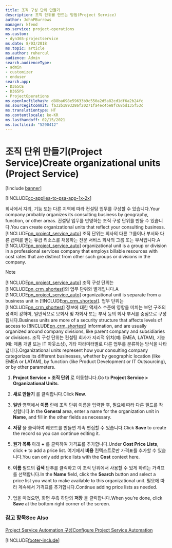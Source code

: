 ```yaml
---
title: 조직 구성 단위 만들기
description: 조직 단위를 만드는 방법(Project Service)
author: JohnPBurrows
manager: kfend
ms.service: project-operations
ms.custom:
- dyn365-projectservice
ms.date: 8/03/2018
ms.topic: article
ms.author: ruhercul
audience: Admin
search.audienceType:
- admin
- customizer
- enduser
search.app:
- D365CE
- D365PS
- ProjectOperations
ms.openlocfilehash: d88ba698e59633b9c550a2d5a82cd1df6a2b24fc
ms.sourcegitcommit: fa32b1893286f20271fa4ec4be8fc68bd135f53c
ms.translationtype: HT
ms.contentlocale: ko-KR
ms.lasthandoff: 02/15/2021
ms.locfileid: "5290412"
---
```

# <a name="create-organizational-units-project-service"></a><span data-ttu-id="69908-103">조직 단위 만들기(Project Service)</span><span class="sxs-lookup"><span data-stu-id="69908-103">Create organizational units (Project Service)</span></span>

[!include [banner](../includes/psa-now-project-operations.md)]

[!INCLUDE[cc-applies-to-psa-app-1x-2x](../includes/cc-applies-to-psa-app-1x-2x.md)]

<span data-ttu-id="69908-104">회사에서 지리, 기능 또는 다른 지역에 따라 컨설팅 업무를 구성할 수 있습니다.</span><span class="sxs-lookup"><span data-stu-id="69908-104">Your company probably organizes its consulting business by geography, function, or other areas.</span></span> <span data-ttu-id="69908-105">컨설팅 업무를 반영하는 조직 구성 단위를 만들 수 있습니다.</span><span class="sxs-lookup"><span data-stu-id="69908-105">You can create organizational units that reflect your consulting business.</span></span> <span data-ttu-id="69908-106">[!INCLUDE[pn_project_service_auto](../includes/pn-project-service-auto.md)] 조직 단위는 회사의 다른 그룹이나 부서와 다른 급여를 받는 유급 리소스를 채용하는 전문 서비스 회사의 그룹 또는 부서입니다.</span><span class="sxs-lookup"><span data-stu-id="69908-106">A [!INCLUDE[pn_project_service_auto](../includes/pn-project-service-auto.md)] organizational unit is a group or division in a professional services company that employs billable resources with cost rates that are distinct from other such groups or divisions in the company.</span></span>  
  
> [!NOTE]
>  <span data-ttu-id="69908-107">[!INCLUDE[pn_project_service_auto](../includes/pn-project-service-auto.md)] 조직 구성 단위는 [!INCLUDE[pn_crm_shortest](../includes/pn-crm-shortest.md)]의 업무 단위와 별개입니다.</span><span class="sxs-lookup"><span data-stu-id="69908-107">A [!INCLUDE[pn_project_service_auto](../includes/pn-project-service-auto.md)] organizational unit is separate from a business unit in [!INCLUDE[pn_crm_shortest](../includes/pn-crm-shortest.md)].</span></span> <span data-ttu-id="69908-108">업무 단위는 [!INCLUDE[pn_crm_shortest](../includes/pn-crm-shortest.md)] 정보에 대한 액세스 수준에 영향을 미치는 보안 구조의 성격이 강하며, 일반적으로 모회사 및 자회사 또는 부서 등의 회사 부서를 중심으로 구성됩니다.</span><span class="sxs-lookup"><span data-stu-id="69908-108">Business units are more of a security structure that affects levels of access to [!INCLUDE[pn_crm_shortest](../includes/pn-crm-shortest.md)] information, and are usually organized around company divisions, like parent company and subsidiaries or divisions.</span></span> <span data-ttu-id="69908-109">조직 구성 단위는 컨설팅 회사가 지리적 위치(예: EMEA, LATAM), 기능(예: 제품 개발 또는 IT 아웃소싱), 기타 파라미터별로 다른 업무를 분류하는 방식을 나타냅니다.</span><span class="sxs-lookup"><span data-stu-id="69908-109">Organizational units represent how your consulting company categorizes its different businesses, whether by geographic location (like EMEA or LATAM), by function (like Product Development or IT Outsourcing), or by other parameters.</span></span>  
  
1.  <span data-ttu-id="69908-110">**Project Service > 조직 단위** 로 이동합니다.</span><span class="sxs-lookup"><span data-stu-id="69908-110">Go to **Project Service > Organizational Units**.</span></span>  
  
2.  <span data-ttu-id="69908-111">**새로 만들기** 를 클릭합니다.</span><span class="sxs-lookup"><span data-stu-id="69908-111">Click **New**.</span></span>  
  
3.  <span data-ttu-id="69908-112">**일반** 영역에서 **이름** 란에 조직 단위 이름을 입력한 후, 필요에 따라 다른 필드를 작성합니다.</span><span class="sxs-lookup"><span data-stu-id="69908-112">In the **General** area, enter a name for the organization unit in **Name**, and fill in the other fields as necessary.</span></span>  
  
4.  <span data-ttu-id="69908-113">**저장** 을 클릭하여 레코드를 만들면 계속 편집할 수 있습니다.</span><span class="sxs-lookup"><span data-stu-id="69908-113">Click **Save** to create the record so you can continue editing it.</span></span>  
  
5.  <span data-ttu-id="69908-114">**원가 목록** 아래 **+** 를 클릭하여 가격표를 추가합니다.</span><span class="sxs-lookup"><span data-stu-id="69908-114">Under **Cost Price Lists**, click **+** to add a price list.</span></span> <span data-ttu-id="69908-115">여기에서 **비용** 컨텍스트로만 가격표를 추가할 수 있습니다.</span><span class="sxs-lookup"><span data-stu-id="69908-115">You can only add price lists with the **Cost** context here.</span></span>  
  
6.  <span data-ttu-id="69908-116">**이름** 필드의 **검색** 단추를 클릭하고 이 조직 단위에서 사용할 수 있게 하려는 가격표를 선택합니다.</span><span class="sxs-lookup"><span data-stu-id="69908-116">In the **Name** field, click the **Search** button and select a price list you want to make available to this organizational unit.</span></span> <span data-ttu-id="69908-117">필요에 따라 계속해서 가격표를 추가합니다.</span><span class="sxs-lookup"><span data-stu-id="69908-117">Continue adding price lists as needed.</span></span>  
  
7.  <span data-ttu-id="69908-118">업을 마쳤으면, 화면 우측 하단의 **저장** 을 클릭합니다.</span><span class="sxs-lookup"><span data-stu-id="69908-118">When you’re done, click **Save** at the bottom right corner of the screen.</span></span>  
  
### <a name="see-also"></a><span data-ttu-id="69908-119">참고 항목</span><span class="sxs-lookup"><span data-stu-id="69908-119">See Also</span></span>  
 [<span data-ttu-id="69908-120">Project Service Automation 구성</span><span class="sxs-lookup"><span data-stu-id="69908-120">Configure Project Service Automation</span></span>](../psa/configure.md)


[!INCLUDE[footer-include](../includes/footer-banner.md)]